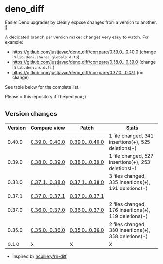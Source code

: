 # deno_diff

Easier Deno upgrades by clearly expose changes from a version to another. 🚀

A dedicated branch per version makes changes very easy to watch.
For example:

* https://github.com/justjavac/deno_diff/compare/0.39.0...0.40.0
(change in `lib.deno.shared_globals.d.ts`)
* https://github.com/justjavac/deno_diff/compare/0.38.0...0.39.0
(change in `lib.deno.ns.d.ts` )
* https://github.com/justjavac/deno_diff/compare/0.37.0...0.37.1
(no change)

See table below for the complete list.

Please :star: this repository if I helped you ;)

## Version changes

Version|Compare view|Patch|Stats
----|----|----|----
0.40.0|[0.39.0...0.40.0](https://github.com/justjavac/deno_diff/compare/0.39.0...0.40.0)|[0.39.0...0.40.0](https://github.com/justjavac/deno_diff/compare/0.39.0...0.40.0.diff)| 1 file changed, 341 insertions(+), 525 deletions(-)
0.39.0|[0.38.0...0.39.0](https://github.com/justjavac/deno_diff/compare/0.38.0...0.39.0)|[0.38.0...0.39.0](https://github.com/justjavac/deno_diff/compare/0.38.0...0.39.0.diff)| 1 file changed, 527 insertions(+), 253 deletions(-)
0.38.0|[0.37.1...0.38.0](https://github.com/justjavac/deno_diff/compare/0.37.1...0.38.0)|[0.37.1...0.38.0](https://github.com/justjavac/deno_diff/compare/0.37.1...0.38.0.diff)| 3 files changed, 335 insertions(+), 191 deletions(-)
0.37.1|[0.37.0...0.37.1](https://github.com/justjavac/deno_diff/compare/0.37.0...0.37.1)|[0.37.0...0.37.1](https://github.com/justjavac/deno_diff/compare/0.37.0...0.37.1.diff)|
0.37.0|[0.36.0...0.37.0](https://github.com/justjavac/deno_diff/compare/0.36.0...0.37.0)|[0.36.0...0.37.0](https://github.com/justjavac/deno_diff/compare/0.36.0...0.37.0.diff)| 2 files changed, 176 insertions(+), 119 deletions(-)
0.36.0|[0.35.0...0.36.0](https://github.com/justjavac/deno_diff/compare/0.35.0...0.36.0)|[0.35.0...0.36.0](https://github.com/justjavac/deno_diff/compare/0.35.0...0.36.0.diff)| 2 files changed, 380 insertions(+), 358 deletions(-)
0.1.0|X|X|X

- Inspired by [ncuillery/rn-diff](https://github.com/ncuillery/rn-diff)
